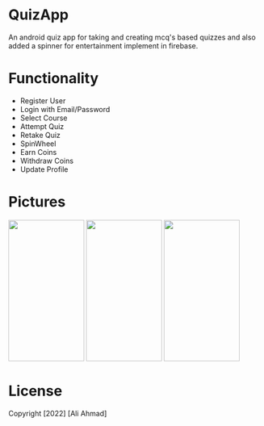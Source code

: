 # QuizApp
An android quiz app for taking and creating mcq's based quizzes and also added a spinner for entertainment implement in firebase.


# Functionality
- Register User
- Login with Email/Password
- Select Course
- Attempt Quiz
- Retake Quiz
- SpinWheel
- Earn Coins
- Withdraw Coins
- Update Profile


# Pictures
<p float="left">
<img src="https://github.com/aliahmad39/TMDB-App/blob/main/art/homePage.jpg" width="150" height="280">
<img src="https://github.com/aliahmad39/TMDB-App/blob/main/art/detail.jpg" width="150" height="280">
  <img src="https://github.com/aliahmad39/TMDB-App/blob/main/art/search.jpg" width="150" height="280">
</p>



# License
Copyright [2022] [Ali Ahmad]





